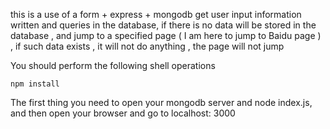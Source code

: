 this is a use of a form + express + mongodb get user input information written and queries in the database, if there is no data will be stored in the database , and jump to a specified page ( I am here to jump to Baidu page ) , if such data exists , it will not do anything , the page will not jump  


You should perform the following shell operations

```
npm install
```

The first thing you need to open your mongodb server and node index.js, and then open your browser and go to localhost: 3000